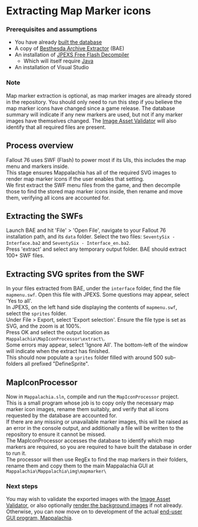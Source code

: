 # Extracting Map Marker icons

### Prerequisites and assumptions
* You have already [built the database](Ingest.md)
* A copy of [Besthesda Archive Extractor](https://www.nexusmods.com/fallout4/mods/78/?) (BAE)
* An installation of [JPEXS Free Flash Decompiler](https://github.com/jindrapetrik/jpexs-decompiler/releases/latest)
	* Which will itself require [Java](https://www.java.com/en/download/)
* An installation of Visual Studio

### Note
Map marker extraction is optional, as map marker images are already stored in the repository. You should only need to run this step if you believe the map marker icons have changed since a game release. The database summary will indicate if any new markers are used, but not if any marker images have themselves changed. The [Image Asset Validator](ImageAssetValidation.md) will also identify that all required files are present.

## Process overview
Fallout 76 uses SWF (Flash) to power most if its UIs, this includes the map menu and markers inside.<br/>
This stage ensures Mappalachia has all of the required SVG images to render map marker icons if the user enables that setting.<br/>
We first extract the SWF menu files from the game, and then decompile those to find the stored map marker icons inside, then rename and move them, verifying all icons are accounted for.

## Extracting the SWFs
Launch BAE and hit 'File' > 'Open File', navigate to your Fallout 76 installation path, and its `data` folder. Select the two files: `SeventySix - Interface.ba2` and `SeventySix - Interface_en.ba2`.<br/>
Press 'extract' and select any temporary output folder. BAE should extract 100+ SWF files.<br/>

## Extracting SVG sprites from the SWF
In your files extracted from BAE, under the `interface` folder, find the file `mapmenu.swf`. Open this file with JPEXS. Some questions may appear, select 'Yes to all'.<br/>
In JPEXS, on the left hand side displaying the contents of `mapmenu.swf`, select the `sprites` folder.<br/>
Under File > Export, select 'Export selection'. Ensure the file type is set as SVG, and the zoom is at 100%.<br/>
Press OK and select the output location as `Mappalachia\MapIconProcessor\extract\`.<br/>
Some errors may appear, select 'Ignore All'. The bottom-left of the window will indicate when the extract has finished.<br/>
This should now populate a `sprites` folder filled with around 500 sub-folders all prefixed "DefineSprite".

## MapIconProcessor
Now in `Mappalachia.sln`, compile and run the `MapIconProcessor` project.<br/>
This is a small program whose job is to copy only the necessary map marker icon images, rename them suitably, and verify that all icons requested by the database are accounted for.<br/>
If there are any missing or unavailable marker images, this will be raised as an error in the console output, and additionally a file will be written to the repository to ensure it cannot be missed.<br/>
The MapIconProcessor accesses the database to identify which map markers are required, so you are required to have built the database in order to run it.<br/>
The processor will then use RegEx to find the map markers in their folders, rename them and copy them to the main Mappalachia GUI at `Mappalachia\Mappalachia\img\mapmarker\`<br/>

### Next steps
You may wish to validate the exported images with the [Image Asset Validator](ImageAssetValidation.md), or also optionally [render the background images](BackgroundRendering.md) if not already.<br/>
Otherwise, you can now move on to development of the actual [end-user GUI program, Mappalachia](GUI.md).
